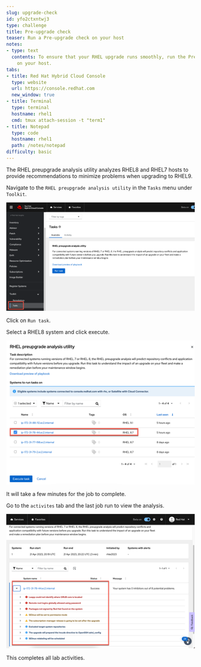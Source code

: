 ```yaml
---
slug: upgrade-check
id: yfo2ctxntwj3
type: challenge
title: Pre-upgrade check
teaser: Run a Pre-upgrade check on your host
notes:
- type: text
  contents: To ensure that your RHEL upgrade runs smoothly, run the Pre-upgrade check
    on your host.
tabs:
- title: Red Hat Hybrid Cloud Console
  type: website
  url: https://console.redhat.com
  new_window: true
- title: Terminal
  type: terminal
  hostname: rhel1
  cmd: tmux attach-session -t "term1"
- title: Notepad
  type: code
  hostname: rhel1
  path: /notes/notepad
difficulty: basic
---
```

<!-- markdownlint-disable MD033 MD026-->

The RHEL preupgrade analysis utility analyzes RHEL8 and RHEL7 hosts to provide recommendations to minimize problems when upgrading to RHEL9.

Navigate to the `RHEL preupgrade analysis utility` in the `Tasks` menu under `Toolkit`.

![analysis utility](../assets/toolkittasks.png)

Click on `Run task`.

Select a RHEL8 system and click execute.

![execute](../assets/executetask.png)

It will take a few minutes for the job to complete.

Go to the `activites` tab and the last job run to view the analysis.

![analysis](../assets/upgradeissues.png)

This completes all lab activities.
